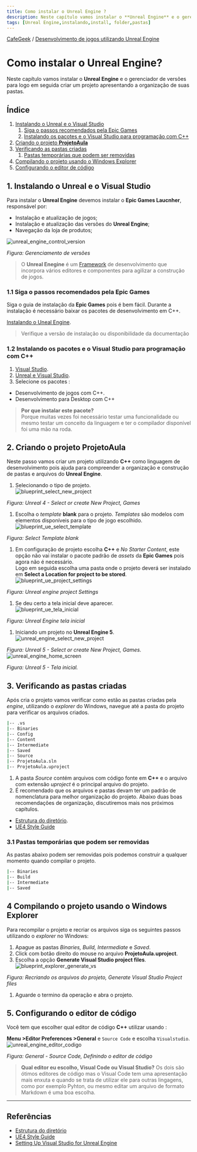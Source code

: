 ```yaml
---
title: Como instalar o Unreal Engine ?
description: Neste capítulo vamos instalar o **Unreal Engine** e o gerenciador de versões para logo em seguida criar um projeto apresentando a organização de suas pastas.
tags: [Unreal Engine,instalando,install, folder,pastas]
---
```


[CafeGeek](http://CafeGeek.eti.br)  / [Desenvolvimento de jogos utilizando Unreal Engine](http://cafeGeek.eti.br/unreal_engine/index.html)
# Como instalar o Unreal Engine?
Neste capítulo vamos instalar o **Unreal Engine** e o gerenciador de versões para logo em seguida criar um projeto apresentando a organização de suas pastas.

## Índice
1. [Instalando o Unreal e o Visual Studio](#1)
    1. [Siga o passos recomendados pela Epic Games](#1.1)
    1. [Instalando os pacotes e o Visual Studio para programação com C++](#1.2)    
1. [Criando o projeto **ProjetoAula**](#2)
1. [Verificando as pastas criadas](#3)
    1. [Pastas temporárias que podem ser removidas](#3.1)
1. [Compilando o projeto usando o Windows Explorer](#4)    
1. [Configurando o editor de código](#5)

<a name="1"></a>
## 1. Instalando o Unreal e o Visual Studio
Para instalar o **Unreal Engine** devemos instalar o **Epic Games Laucnher**, responsável por:
- Instalação e atualização de jogos;
- Instalação e atualização das versões do **Unreal Engine**;
- Navegação da loja de produtos;

![unreal_engine_control_version](imagens/projeto/unreal_engine_control_version.jpg)   

*Figura: Gerenciamento de versões*

> O **Unreal Enegine** é um [Framework](https://pt.wikipedia.org/wiki/Framework) de desenvolvimento que incorpora vários editores e componentes para agilizar a construção de jogos.       

<a name="1.1"></a>
### 1.1 Siga o passos recomendados pela Epic Games
Siga o guia de instalação da **Epic Games** pois é bem fácil. Durante a instalação é necessário baixar os pacotes de desenvolvimento em C++.

[Instalando o Uneal Engine](https://docs.unrealengine.com/en-US/GettingStarted/Installation/index.html).
> Verifique a versão de instalação ou disponibilidade da documentação

<a name="1.2"></a>
### 1.2 Instalando os pacotes e o Visual Studio para programação com C++
1. [Visual Studio](https://visualstudio.microsoft.com/pt-br/?rr=https%3A%2F%2Fwww.google.com%2F).
1. [Unreal e Visual Studio](https://docs.unrealengine.com/en-US/Programming/Development/VisualStudioSetup/index.html).
1. Selecione os pacotes :
  - Desenvolvimento de jogos com C++.
  - Desenvolvimento para Desktop com C++   
  > **Por que instalar este pacote?**    
  Porque muitas vezes foi necessário testar uma funcionalidade ou mesmo testar um conceito da linguagem e ter o compilador disponível foi uma mão na roda.

<a name="2"></a>
## 2. Criando o projeto ProjetoAula
Neste passo vamos criar um projeto utilizando **C++** como linguagem de desenvolvimento pois ajuda para compreender a organização e construção de pastas e arquivos do **Unreal Engine**.  

1. Selecionando o tipo de projeto.    
  ![blueprint_select_new_project](imagens/projeto/blueprint_ue_select_new_project.jpg)  

  *Figura: Unreal 4 - Select or create New Project, Games*        
1. Escolha o *template* **blank** para o projeto.  *Templates* são modelos com elementos disponíveis para o tipo de jogo escolhido.
  ![blueprint_ue_select_template](imagens/projeto/blueprint_ue_select_template.jpg)     

  *Figura: Select Template blank*
1. Em configuração de projeto escolha **C++** e *No Starter Content*, este opção não vai instalar o pacote padrão de *assets* da **Epic Games** pois agora não é necessário.    
Logo em seguida escolha uma pasta onde o projeto deverá ser instalado em **Select a Location for project to be stored**.       
  ![blueprint_ue_project_settings](imagens/projeto/blueprint_ue_project_settings.jpg)

  *Figura: Unreal engine project Settings*
1. Se deu certo a tela inicial deve aparecer.  
  ![blueprint_ue_tela_inicial](imagens/projeto/blueprint_ue_tela_inicial.jpg)

  *Figura: Unreal Engine tela inicial*

1. Iniciando um projeto no **Unreal Engine 5**.
  ![unreal_engine_select_new_project](imagens/projeto/unreal_engine_select_new_project.jpg)

  *Figura: Unreal 5 - Select or create New Project, Games.*    
  ![unreal_engine_home_screen](imagens/projeto/unreal_engine_home_screen.jpg)

   *Figura: Unreal 5 - Tela inicial.*        

<a name="3"></a>
## 3. Verificando as pastas criadas
Após cria o projeto vamos verificar como estão as pastas criadas pela *engine*, utilizando o *explorer* do Windows, navegue até a pasta do projeto para verificar os arquivos criados.

```bash
|-- .vs
|-- Binaries
|-- Config
|-- Content
|-- Intermediate
|-- Saved
|-- Source
|-- ProjetoAula.sln
|-- ProjetoAula.uproject
```
1. A pasta *Source* contém arquivos com código
fonte em **C++** e o arquivo com extensão *uproject* é o principal arquivo do projeto.    
1. É recomendado que os arquivos e pastas devam ter um padrão de nomenclatura para melhor organização do projeto.
  Abaixo duas boas recomendações de organização, discutiremos mais nos próximos capítulos.    
  - [Estrutura do diretório](https://docs.unrealengine.com/en-US/Engine/Basics/DirectoryStructure/index.html).
  - [UE4 Style Guide](https://github.com/Allar/ue4-style-guide/blob/master/README.md#unreal-engine-4-linter-plugin)

<a name="3.1"></a>
### 3.1 Pastas temporárias que podem ser removidas
As pastas abaixo podem ser removidas pois podemos construir a qualquer momento quando compilar o projeto.
```bash
|-- Binaries
|-- Build
|-- Intermediate
|-- Saved
```
<a name="4"></a>
## 4 Compilando o projeto usando o Windows Explorer
Para recompilar o projeto e recriar os arquivos siga os seguintes passos utilizando o *explorer* no Windows:
1. Apague as pastas *Binaries, Build, Intermediate* e *Saved*.
1. Click com botão direito do mouse no arquivo **ProjetoAula.uproject**.
1. Escolha a opção **Generate Visual Studio project files**.  
  ![blueprint_explorer_generate_vs](imagens/projeto/blueprint_explorer_generate_vs.jpg)   

  *Figura: Recriando os arquivos do projeto, Generate Visual Studio Project files*
1. Aguarde o termino da operação e abra o projeto.

<a name="5"></a>
## 5. Configurando o editor de código
Você tem que escolher qual editor de código **C++** utilizar usando :

**Menu >Editor Preferences >General** e `Source Code` e escolha `Visualstudio`.   
![unreal_engine_editor_codigo](imagens/projeto/unreal_engine_editor_codigo.jpg)   

*Figura: General - Source Code, Definindo o editor de código*
>**Qual editor eu escolho, Visual Code ou Visual Studio?**
Os dois são ótimos editores de código mas o Visual Code tem uma apresentação mais enxuta e quando se trata de utilizar ele para outras lingagens, como por exemplo Pyhton, ou mesmo editar um arquivo de formato Markdown é uma boa escolha.

***
## Referências
- [Estrutura do diretório](https://docs.unrealengine.com/en-US/Engine/Basics/DirectoryStructure/index.html)  
- [UE4 Style Guide](https://github.com/Allar/ue4-style-guide/blob/master/README.md#unreal-engine-4-linter-plugin)
- [Setting Up Visual Studio for Unreal Engine](https://docs.unrealengine.com/en-US/Programming/Development/VisualStudioSetup/index.html)
